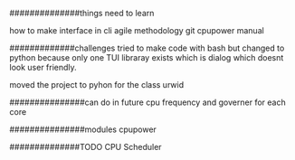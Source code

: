 ##############things need to learn

how to make interface in cli
agile methodology
git
cpupower manual

#############challenges
tried to make code with bash but changed to python because only one TUI libraray exists which is dialog which doesnt look user friendly. 

moved the project to pyhon for the class urwid

###############can do in future
cpu frequency and governer for each core

###############modules
cpupower


##############TODO
CPU Scheduler
